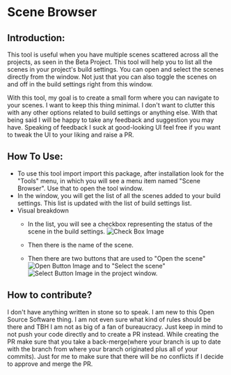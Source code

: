 # Scene Browser

## Introduction:
This tool is useful when you have multiple scenes scattered across all the projects, as seen in the Beta Project. This tool will help you to list all the scenes in your project's build settings. You can open and select the scenes directly from the window. Not just that you can also toggle the scenes on and off in the build settings right from this window.

With this tool, my goal is to create a small form where you can navigate to your scenes. I want to keep this thing minimal. I don't want to clutter this with any other options related to build settings or anything else. With that being said I will be happy to take any feedback and suggestion you may have. Speaking of feedback I suck at good-looking UI feel free if you want to tweak the UI to your liking and raise a PR.

## How To Use:
 - To use this tool import import this package, after installation look for the "Tools" menu, in which you will see a menu item named "Scene Browser". Use that to open the tool window.
 - In the window, you will get the list of all the scenes added to your build settings. This list is updated with the list of build settings list.
 - Visual breakdown
    - In the list, you will see a checkbox representing the status of the scene in the build settings.
    ![Check Box Image]("/Assets/CustomScripts/Editor/SceneWindow/ScreenShots/checkbox.png")
    - Then there is the name of the scene.

    - Then there are two buttons that are used to "Open the scene" ![Open Button Image]("/Assets/CustomScripts/Editor/SceneWindow/ScreenShots/open.png") and to "Select the scene" ![Select Button Image]("/Assets/CustomScripts/Editor/SceneWindow/ScreenShots/find.png") in the project window.

## How to contribute?
I don't have anything written in stone so to speak. I am new to this Open Source Software thing. I am not even sure what kind of rules should be there and TBH I am not as big of a fan of bureaucracy. Just keep in mind to not push your code directly and to create a PR instead. While creating the PR make sure that you take a back-merge(where your branch is up to date with the branch from where your branch originated plus all of your commits). Just for me to make sure that there will be no conflicts if I decide to approve and merge the PR.
